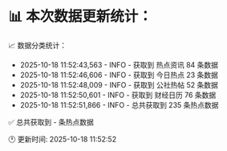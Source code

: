 📊 本次数据更新统计：
==========================

📈 数据分类统计：
- 2025-10-18 11:52:43,563 - INFO - 获取到 热点资讯 84 条数据
- 2025-10-18 11:52:46,606 - INFO - 获取到 今日热点 23 条数据
- 2025-10-18 11:52:48,009 - INFO - 获取到 公社热帖 52 条数据
- 2025-10-18 11:52:50,601 - INFO - 获取到 财经日历 76 条数据
- 2025-10-18 11:52:51,866 - INFO - 总共获取到 235 条热点数据

✅ 总共获取到 - 条热点数据

🕐 更新时间: 2025-10-18 11:52:52
